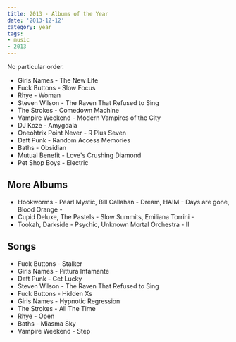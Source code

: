 ```yaml
---
title: 2013 - Albums of the Year
date: '2013-12-12'
category: year
tags:
- music
- 2013
---
```


No particular order.

- Girls Names - The New Life
- Fuck Buttons - Slow Focus
- Rhye - Woman
- Steven Wilson - The Raven That Refused to Sing
- The Strokes - Comedown Machine
- Vampire Weekend - Modern Vampires of the City
- DJ Koze - Amygdala
- Oneohtrix Point Never - R Plus Seven
- Daft Punk - Random Access Memories
- Baths - Obsidian
- Mutual Benefit - Love's Crushing Diamond
- Pet Shop Boys - Electric

## More Albums

- Hookworms - Pearl Mystic, Bill Callahan - Dream, HAIM - Days are gone, Blood Orange -
- Cupid Deluxe, The Pastels - Slow Summits,  Emiliana Torrini -
- Tookah, Darkside - Psychic, Unknown Mortal Orchestra - II

## Songs

- Fuck Buttons - Stalker
- Girls Names - Pittura Infamante
- Daft Punk - Get Lucky
- Steven Wilson - The Raven That Refused to Sing
- Fuck Buttons - Hidden Xs
- Girls Names - Hypnotic Regression
- The Strokes - All The Time
- Rhye - Open
- Baths - Miasma Sky
- Vampire Weekend - Step
